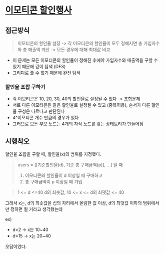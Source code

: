 # [이모티콘 할인행사](https://school.programmers.co.kr/learn/courses/30/lessons/150368)

## 접근방식

> 이모티콘의 할인율 설정 -> 각 이모티콘의 할인율이 모두 정해지면 총 가입자수와 총 매출액 계산 -> 모든 경우에 대해 최대값 비교

- 이 문제는 모든 이모티콘의 할인율이 정해진 후에야 가입자수와 매출액을 구할 수 있기 때문에 깊이 탐색 (DFS)
- 그리디로 풀 수 없기 때문에 완전 탐색

### 할인율 조합 구하기

- 각 이모티콘은 10, 20, 30, 40의 할인율로 설정될 수 있다 -> 조합문제
- 서로 다른 이모티콘은 같은 할인율로 설정될 수 있고 (중복허용), 순서가 다른 할인율 구성은 다르다고 판단된다
- 4^이모티콘 개수 만큼의 경우가 있다
- 그러므로 모든 부모 노드는 4개의 자식 노드를 갖는 상태트리가 만들어짐

## 시행착오

할인율 조합을 구할 때, 할인율(x)의 범위를 지정했다.

> users = [[기준할인율(d), 기준 총 구매금액(p)], ...] 일 때
>
> 1. 이모티콘의 할인율이 d 이상일 때 구매하고
> 2. 총 구매금액이 p 이상일 때 가입

> 1 <= d <=40
> d의 최솟값, 10 <= x <= d의 최댓값 <= 40

그래서 x는, d의 최솟값을 십의 자리에서 올림한 값 이상, d의 최댓값 이하의 범위에서만 정하면 될 거라고 생각했는데

ex)

- d=2 -> x는 10~40
- d=15 -> x는 20~40

오답이었다.
